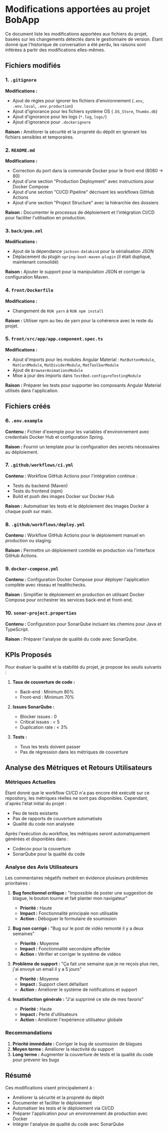 # Modifications apportées au projet BobApp

Ce document liste les modifications apportées aux fichiers du projet, basées sur les changements détectés dans le gestionnaire de version. Étant donné que l'historique de conversation a été perdu, les raisons sont inférées à partir des modifications elles-mêmes.

## Fichiers modifiés

### 1. `.gitignore`

**Modifications :**

- Ajout de règles pour ignorer les fichiers d'environnement (`.env`, `.env.local`, `.env.production`)
- Ajout d'ignorance pour les fichiers système OS (`.DS_Store`, `Thumbs.db`)
- Ajout d'ignorance pour les logs (`*.log`, `logs/`)
- Ajout d'ignorance pour `.dockerignore`

**Raison :** Améliorer la sécurité et la propreté du dépôt en ignorant les fichiers sensibles et temporaires.

### 2. `README.md`

**Modifications :**

- Correction du port dans la commande Docker pour le front-end (8080 → 80)
- Ajout d'une section "Production Deployment" avec instructions pour Docker Compose
- Ajout d'une section "CI/CD Pipeline" décrivant les workflows GitHub Actions
- Ajout d'une section "Project Structure" avec la hiérarchie des dossiers

**Raison :** Documenter le processus de déploiement et l'intégration CI/CD pour faciliter l'utilisation en production.

### 3. `back/pom.xml`

**Modifications :**

- Ajout de la dépendance `jackson-databind` pour la sérialisation JSON
- Déplacement du plugin `spring-boot-maven-plugin` (il était dupliqué, maintenant consolidé)

**Raison :** Ajouter le support pour la manipulation JSON et corriger la configuration Maven.

### 4. `front/Dockerfile`

**Modifications :**

- Changement de `RUN yarn` à `RUN npm install`

**Raison :** Utiliser npm au lieu de yarn pour la cohérence avec le reste du projet.

### 5. `front/src/app/app.component.spec.ts`

**Modifications :**

- Ajout d'imports pour les modules Angular Material : `MatButtonModule`, `MatCardModule`, `MatDividerModule`, `MatToolbarModule`
- Ajout de `BrowserAnimationsModule`
- Mise à jour des imports dans `TestBed.configureTestingModule`

**Raison :** Préparer les tests pour supporter les composants Angular Material utilisés dans l'application.

## Fichiers créés

### 6. `.env.example`

**Contenu :** Fichier d'exemple pour les variables d'environnement avec credentials Docker Hub et configuration Spring.

**Raison :** Fournir un template pour la configuration des secrets nécessaires au déploiement.

### 7. `.github/workflows/ci.yml`

**Contenu :** Workflow GitHub Actions pour l'intégration continue :

- Tests du backend (Maven)
- Tests du frontend (npm)
- Build et push des images Docker sur Docker Hub

**Raison :** Automatiser les tests et le déploiement des images Docker à chaque push sur main.

### 8. `.github/workflows/deploy.yml`

**Contenu :** Workflow GitHub Actions pour le déploiement manuel en production ou staging.

**Raison :** Permettre un déploiement contrôlé en production via l'interface GitHub Actions.

### 9. `docker-compose.yml`

**Contenu :** Configuration Docker Compose pour déployer l'application complète avec réseau et healthchecks.

**Raison :** Simplifier le déploiement en production en utilisant Docker Compose pour orchestrer les services back-end et front-end.

### 10. `sonar-project.properties`

**Contenu :** Configuration pour SonarQube incluant les chemins pour Java et TypeScript.

**Raison :** Préparer l'analyse de qualité du code avec SonarQube.

## KPIs Proposés

Pour évaluer la qualité et la stabilité du projet, je propose les seuils suivants :

1. **Taux de couverture de code :**

   - Back-end : Minimum 80%
   - Front-end : Minimum 70%

2. **Issues SonarQube :**

   - Blocker issues : 0
   - Critical issues : < 5
   - Duplication rate : < 3%

3. **Tests :**
   - Tous les tests doivent passer
   - Pas de régression dans les métriques de couverture

## Analyse des Métriques et Retours Utilisateurs

### Métriques Actuelles

Étant donné que le workflow CI/CD n'a pas encore été exécuté sur ce repository, les métriques réelles ne sont pas disponibles. Cependant, d'après l'état initial du projet :

- Peu de tests existants
- Pas de rapports de couverture automatisés
- Qualité du code non analysée

Après l'exécution du workflow, les métriques seront automatiquement générées et disponibles dans :

- Codecov pour la couverture
- SonarQube pour la qualité du code

### Analyse des Avis Utilisateurs

Les commentaires négatifs mettent en évidence plusieurs problèmes prioritaires :

1. **Bug fonctionnel critique :** "Impossible de poster une suggestion de blague, le bouton tourne et fait planter mon navigateur"

   - **Priorité :** Haute
   - **Impact :** Fonctionnalité principale non utilisable
   - **Action :** Déboguer le formulaire de soumission

2. **Bug non corrigé :** "Bug sur le post de vidéo remonté il y a deux semaines"

   - **Priorité :** Moyenne
   - **Impact :** Fonctionnalité secondaire affectée
   - **Action :** Vérifier et corriger le système de vidéos

3. **Problème de support :** "Ça fait une semaine que je ne reçois plus rien, j'ai envoyé un email il y a 5 jours"

   - **Priorité :** Moyenne
   - **Impact :** Support client défaillant
   - **Action :** Améliorer le système de notifications et support

4. **Insatisfaction générale :** "J'ai supprimé ce site de mes favoris"
   - **Priorité :** Haute
   - **Impact :** Perte d'utilisateurs
   - **Action :** Améliorer l'expérience utilisateur globale

### Recommandations

1. **Priorité immédiate :** Corriger le bug de soumission de blagues
2. **Moyen terme :** Améliorer la réactivité du support
3. **Long terme :** Augmenter la couverture de tests et la qualité du code pour prévenir les bugs

## Résumé

Ces modifications visent principalement à :

- Améliorer la sécurité et la propreté du dépôt
- Documenter et faciliter le déploiement
- Automatiser les tests et le déploiement via CI/CD
- Préparer l'application pour un environnement de production avec Docker
- Intégrer l'analyse de qualité du code avec SonarQube
